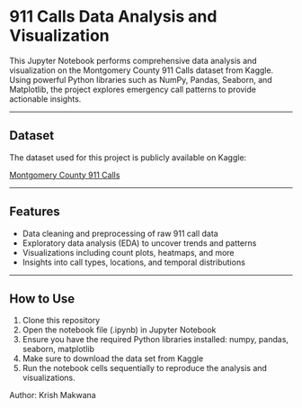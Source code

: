 # 911 Calls Data Analysis and Visualization

This Jupyter Notebook performs comprehensive data analysis and visualization on the Montgomery County 911 Calls dataset from Kaggle. Using powerful Python libraries such as NumPy, Pandas, Seaborn, and Matplotlib, the project explores emergency call patterns to provide actionable insights.

---

## Dataset

The dataset used for this project is publicly available on Kaggle:

[Montgomery County 911 Calls](https://www.kaggle.com/datasets/mchirico/montcoalert)

---

## Features

- Data cleaning and preprocessing of raw 911 call data  
- Exploratory data analysis (EDA) to uncover trends and patterns  
- Visualizations including count plots, heatmaps, and more
- Insights into call types, locations, and temporal distributions  

---

## How to Use

1. Clone this repository
2. Open the notebook file (.ipynb) in Jupyter Notebook
3. Ensure you have the required Python libraries installed: numpy, pandas, seaborn, matplotlib
4. Make sure to download the data set from Kaggle
5. Run the notebook cells sequentially to reproduce the analysis and visualizations.

Author: Krish Makwana

